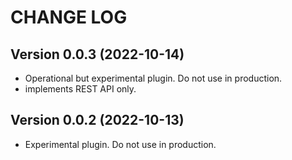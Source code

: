 # CHANGE LOG

## Version 0.0.3 (2022-10-14)

- Operational but experimental plugin. Do not use in production.
- implements REST API only.

## Version 0.0.2 (2022-10-13)

- Experimental plugin. Do not use in production.
